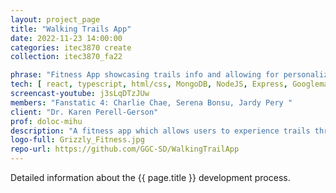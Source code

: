 ```yaml
---
layout: project_page
title: "Walking Trails App"
date: 2022-11-23 14:00:00
categories: itec3870 create
collection: itec3870_fa22

phrase: "Fitness App showcasing trails info and allowing for personalized workouts"
tech: [ react, typescript, html/css, MongoDB, NodeJS, Express, Googlemaps, Google Map API, material-ui ]
screencast-youtube: j3sLqDTzJUw
members: "Fanstatic 4: Charlie Chae, Serena Bonsu, Jardy Pery "
client: "Dr. Karen Perell-Gerson"
prof: doloc-mihu
description: "A fitness app which allows users to experience trails through a digital experience. Users will be able to scan QR codes to learn about trails they are exploring, create blog posts, and begin personalized workouts."
logo-full: Grizzly_Fitness.jpg
repo-url: https://github.com/GGC-SD/WalkingTrailApp
---
```


Detailed information about the {{ page.title }} development process.

<!-- lightgallery -->
<script src="https://code.jquery.com/jquery-2.2.4.min.js"></script>
<script src="https://cdn.jsdelivr.net/lightgallery/1.3.7/js/lightgallery.min.js"></script>
<script src="https://cdn.jsdelivr.net/g/lg-zoom"></script>

<script type="text/javascript">
    $(document).ready(function() {
    $("body").lightGallery({
    zoom: true,
    selector: 'a#lightgallery',
    selectWithin: 'body'
    });
    });
</script>

[ggc]: http://www.ggc.edu
[gunay-ggc]: http://www.ggc.edu/about-ggc/directory/cengiz-gunay
[doloc-ggc]: http://www.ggc.edu/about-ggc/directory/anca-doloc-mihu
